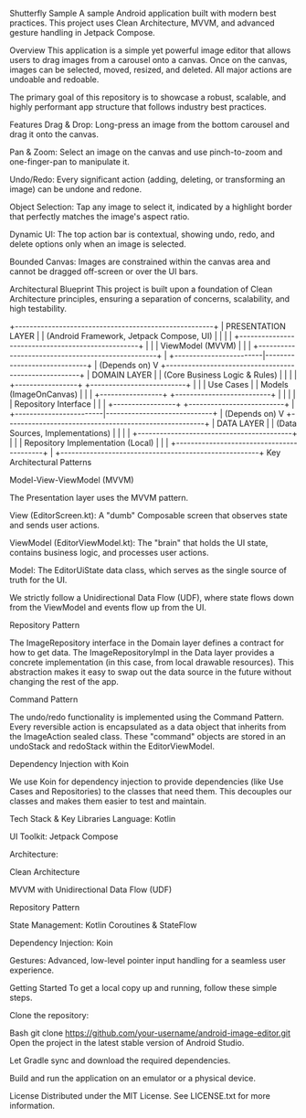 Shutterfly Sample
A sample Android application built with modern best practices. This project uses Clean Architecture, MVVM, and advanced gesture handling in Jetpack Compose.

Overview
This application is a simple yet powerful image editor that allows users to drag images from a carousel onto a canvas. Once on the canvas, images can be selected, moved, resized, and deleted. All major actions are undoable and redoable.

The primary goal of this repository is to showcase a robust, scalable, and highly performant app structure that follows industry best practices.

Features
Drag & Drop: Long-press an image from the bottom carousel and drag it onto the canvas.

Pan & Zoom: Select an image on the canvas and use pinch-to-zoom and one-finger-pan to manipulate it.

Undo/Redo: Every significant action (adding, deleting, or transforming an image) can be undone and redone.

Object Selection: Tap any image to select it, indicated by a highlight border that perfectly matches the image's aspect ratio.

Dynamic UI: The top action bar is contextual, showing undo, redo, and delete options only when an image is selected.

Bounded Canvas: Images are constrained within the canvas area and cannot be dragged off-screen or over the UI bars.


Architectural Blueprint
This project is built upon a foundation of Clean Architecture principles, ensuring a separation of concerns, scalability, and high testability.

+------------------------------------------------------+
|                    PRESENTATION LAYER                |
|       (Android Framework, Jetpack Compose, UI)       |
|                                                      |
| +--------------------------------------------------+ |
| |                  ViewModel (MVVM)                | |
| +--------------------------------------------------+ |
+------------------------|-----------------------------+
                         | (Depends on)
                         V
+------------------------------------------------------+
|                     DOMAIN LAYER                     |
|            (Core Business Logic & Rules)             |
|                                                      |
|  +-----------------+   +--------------------------+  |
|  |   Use Cases     |   |   Models (ImageOnCanvas) |  |
|  +-----------------+   +--------------------------+  |
|  |                 |   |   Repository Interface   |  |
|  +-----------------+   +--------------------------+  |
+------------------------|-----------------------------+
                         | (Depends on)
                         V
+------------------------------------------------------+
|                       DATA LAYER                     |
|           (Data Sources, Implementations)            |
|                                                      |
|     +------------------------------------------+     |
|     |     Repository Implementation (Local)    |     |
|     +------------------------------------------+     |
+------------------------------------------------------+
Key Architectural Patterns

Model-View-ViewModel (MVVM)

The Presentation layer uses the MVVM pattern.

View (EditorScreen.kt): A "dumb" Composable screen that observes state and sends user actions.

ViewModel (EditorViewModel.kt): The "brain" that holds the UI state, contains business logic, and processes user actions.

Model: The EditorUiState data class, which serves as the single source of truth for the UI.

We strictly follow a Unidirectional Data Flow (UDF), where state flows down from the ViewModel and events flow up from the UI.

Repository Pattern

The ImageRepository interface in the Domain layer defines a contract for how to get data. The ImageRepositoryImpl in the Data layer provides a concrete implementation (in this case, from local drawable resources). This abstraction makes it easy to swap out the data source in the future without changing the rest of the app.

Command Pattern

The undo/redo functionality is implemented using the Command Pattern. Every reversible action is encapsulated as a data object that inherits from the ImageAction sealed class. These "command" objects are stored in an undoStack and redoStack within the EditorViewModel.

Dependency Injection with Koin

We use Koin for dependency injection to provide dependencies (like Use Cases and Repositories) to the classes that need them. This decouples our classes and makes them easier to test and maintain.

Tech Stack & Key Libraries
Language: Kotlin

UI Toolkit: Jetpack Compose

Architecture:

Clean Architecture

MVVM with Unidirectional Data Flow (UDF)

Repository Pattern

State Management: Kotlin Coroutines & StateFlow

Dependency Injection: Koin

Gestures: Advanced, low-level pointer input handling for a seamless user experience.

Getting Started
To get a local copy up and running, follow these simple steps.

Clone the repository:

Bash
git clone https://github.com/your-username/android-image-editor.git
Open the project in the latest stable version of Android Studio.

Let Gradle sync and download the required dependencies.

Build and run the application on an emulator or a physical device.

License
Distributed under the MIT License. See LICENSE.txt for more information.
